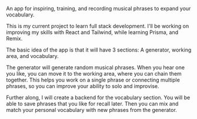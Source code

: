 An app for inspiring, training, and recording musical phrases to expand your vocabulary.

This is my current project to learn full stack development. I'll be working on improving my skills with React and Tailwind, while learning Prisma, and Remix.

The basic idea of the app is that it will have 3 sections: A generator, working area, and vocabulary.

The generator will generate random musical phrases. When you hear one you like, you can move it to the working area, where you can chain them together. This helps you work on a single phrase or connecting multiple phrases, so you can improve your ability to solo and improvise.

Further along, I will create a backend for the vocabulary section. You will be able to save phrases that you like for recall later. Then you can mix and match your personal vocabulary with new phrases from the generator.
